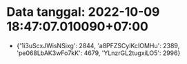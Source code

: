 # Data tanggal: 2022-10-09 18:47:07.010090+07:00

* {'1i3uScxJWisNSixg': 2844, 'a8PFZSCylKcIOMHu': 2389, 'pe068LbAK3wFo7kK': 4679, 'YLnzrGL2tugxiLO5': 2996}
